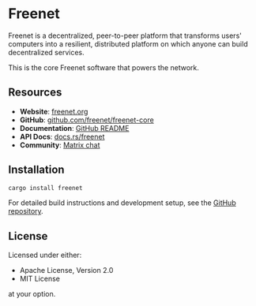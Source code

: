 # Freenet

Freenet is a decentralized, peer-to-peer platform that transforms users' computers into a resilient, distributed platform on which anyone can build decentralized services.

This is the core Freenet software that powers the network.

## Resources

- **Website**: [freenet.org](https://freenet.org/)
- **GitHub**: [github.com/freenet/freenet-core](https://github.com/freenet/freenet-core)
- **Documentation**: [GitHub README](https://github.com/freenet/freenet-core#readme)
- **API Docs**: [docs.rs/freenet](https://docs.rs/freenet)
- **Community**: [Matrix chat](https://matrix.to/#/#freenet:matrix.org)

## Installation

```bash
cargo install freenet
```

For detailed build instructions and development setup, see the [GitHub repository](https://github.com/freenet/freenet-core).

## License

Licensed under either:
- Apache License, Version 2.0
- MIT License

at your option.
